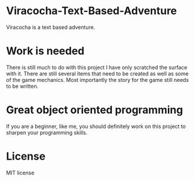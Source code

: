 # Viracocha-Text-Based-Adventure
Viracocha is a text based adventure. 

# Work is needed
There is still much to do with this project I have only scratched the surface with it. There are still several items that need to be created as well as some of the game mechanics. Most importantly the story for the game still needs to be written.

# Great object oriented programming
If you are a beginner, like me, you should definitely work on this project to sharpen your programming skills.

# License
MIT license
